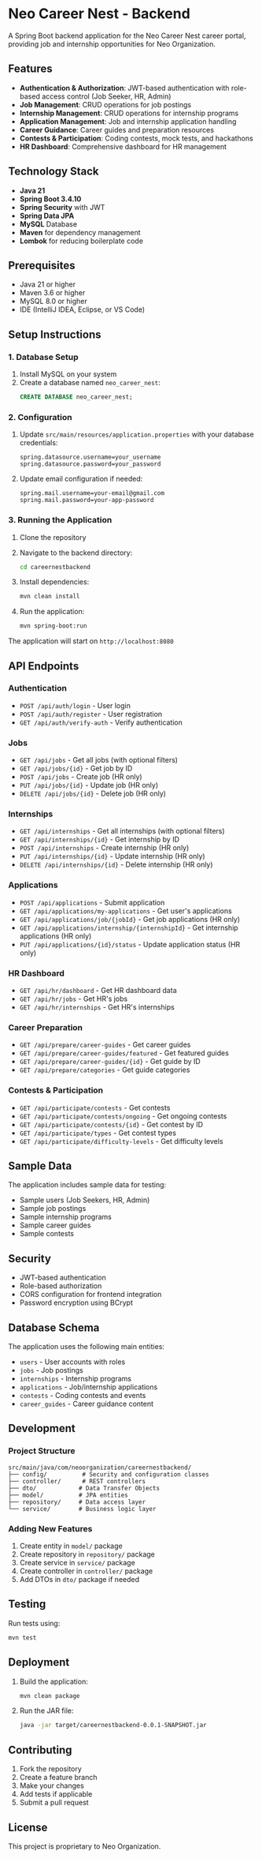 # Neo Career Nest - Backend

A Spring Boot backend application for the Neo Career Nest career portal, providing job and internship opportunities for Neo Organization.

## Features

- **Authentication & Authorization**: JWT-based authentication with role-based access control (Job Seeker, HR, Admin)
- **Job Management**: CRUD operations for job postings
- **Internship Management**: CRUD operations for internship programs
- **Application Management**: Job and internship application handling
- **Career Guidance**: Career guides and preparation resources
- **Contests & Participation**: Coding contests, mock tests, and hackathons
- **HR Dashboard**: Comprehensive dashboard for HR management

## Technology Stack

- **Java 21**
- **Spring Boot 3.4.10**
- **Spring Security** with JWT
- **Spring Data JPA**
- **MySQL** Database
- **Maven** for dependency management
- **Lombok** for reducing boilerplate code

## Prerequisites

- Java 21 or higher
- Maven 3.6 or higher
- MySQL 8.0 or higher
- IDE (IntelliJ IDEA, Eclipse, or VS Code)

## Setup Instructions

### 1. Database Setup

1. Install MySQL on your system
2. Create a database named `neo_career_nest`:
   ```sql
   CREATE DATABASE neo_career_nest;
   ```

### 2. Configuration

1. Update `src/main/resources/application.properties` with your database credentials:
   ```properties
   spring.datasource.username=your_username
   spring.datasource.password=your_password
   ```

2. Update email configuration if needed:
   ```properties
   spring.mail.username=your-email@gmail.com
   spring.mail.password=your-app-password
   ```

### 3. Running the Application

1. Clone the repository
2. Navigate to the backend directory:
   ```bash
   cd careernestbackend
   ```

3. Install dependencies:
   ```bash
   mvn clean install
   ```

4. Run the application:
   ```bash
   mvn spring-boot:run
   ```

The application will start on `http://localhost:8080`

## API Endpoints

### Authentication
- `POST /api/auth/login` - User login
- `POST /api/auth/register` - User registration
- `GET /api/auth/verify-auth` - Verify authentication

### Jobs
- `GET /api/jobs` - Get all jobs (with optional filters)
- `GET /api/jobs/{id}` - Get job by ID
- `POST /api/jobs` - Create job (HR only)
- `PUT /api/jobs/{id}` - Update job (HR only)
- `DELETE /api/jobs/{id}` - Delete job (HR only)

### Internships
- `GET /api/internships` - Get all internships (with optional filters)
- `GET /api/internships/{id}` - Get internship by ID
- `POST /api/internships` - Create internship (HR only)
- `PUT /api/internships/{id}` - Update internship (HR only)
- `DELETE /api/internships/{id}` - Delete internship (HR only)

### Applications
- `POST /api/applications` - Submit application
- `GET /api/applications/my-applications` - Get user's applications
- `GET /api/applications/job/{jobId}` - Get job applications (HR only)
- `GET /api/applications/internship/{internshipId}` - Get internship applications (HR only)
- `PUT /api/applications/{id}/status` - Update application status (HR only)

### HR Dashboard
- `GET /api/hr/dashboard` - Get HR dashboard data
- `GET /api/hr/jobs` - Get HR's jobs
- `GET /api/hr/internships` - Get HR's internships

### Career Preparation
- `GET /api/prepare/career-guides` - Get career guides
- `GET /api/prepare/career-guides/featured` - Get featured guides
- `GET /api/prepare/career-guides/{id}` - Get guide by ID
- `GET /api/prepare/categories` - Get guide categories

### Contests & Participation
- `GET /api/participate/contests` - Get contests
- `GET /api/participate/contests/ongoing` - Get ongoing contests
- `GET /api/participate/contests/{id}` - Get contest by ID
- `GET /api/participate/types` - Get contest types
- `GET /api/participate/difficulty-levels` - Get difficulty levels

## Sample Data

The application includes sample data for testing:
- Sample users (Job Seekers, HR, Admin)
- Sample job postings
- Sample internship programs
- Sample career guides
- Sample contests

## Security

- JWT-based authentication
- Role-based authorization
- CORS configuration for frontend integration
- Password encryption using BCrypt

## Database Schema

The application uses the following main entities:
- `users` - User accounts with roles
- `jobs` - Job postings
- `internships` - Internship programs
- `applications` - Job/internship applications
- `contests` - Coding contests and events
- `career_guides` - Career guidance content

## Development

### Project Structure
```
src/main/java/com/neoorganization/careernestbackend/
├── config/          # Security and configuration classes
├── controller/      # REST controllers
├── dto/            # Data Transfer Objects
├── model/          # JPA entities
├── repository/     # Data access layer
└── service/        # Business logic layer
```

### Adding New Features

1. Create entity in `model/` package
2. Create repository in `repository/` package
3. Create service in `service/` package
4. Create controller in `controller/` package
5. Add DTOs in `dto/` package if needed

## Testing

Run tests using:
```bash
mvn test
```

## Deployment

1. Build the application:
   ```bash
   mvn clean package
   ```

2. Run the JAR file:
   ```bash
   java -jar target/careernestbackend-0.0.1-SNAPSHOT.jar
   ```

## Contributing

1. Fork the repository
2. Create a feature branch
3. Make your changes
4. Add tests if applicable
5. Submit a pull request

## License

This project is proprietary to Neo Organization.
